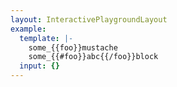 ```yaml
---
layout: InteractivePlaygroundLayout
example:
  template: |-
    some_{{foo}}mustache
    some_{{#foo}}abc{{/foo}}block
  input: {}
---
```

